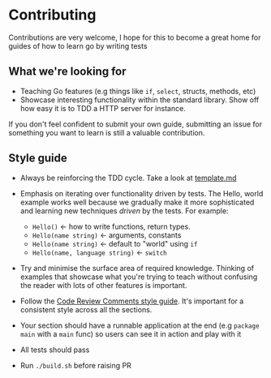 # Contributing

Contributions are very welcome, I hope for this to become a great home for guides of how to learn go by writing tests

## What we're looking for

- Teaching Go features (e.g things like `if`, `select`, structs, methods, etc)
- Showcase interesting functionality within the standard library. Show off how easy it is to TDD a HTTP server for instance.

If you don't feel confident to submit your own guide, submitting an issue for something you want to learn is still a valuable contribution. 

## Style guide

- Always be reinforcing the TDD cycle. Take a look at [template.md](template.md)
- Emphasis on iterating over functionality driven by tests. The Hello, world example works well because we gradually make it more sophisticated and learning new techniques *driven* by the tests. For example: 
    - `Hello()` <- how to write functions, return types.
    - `Hello(name string)` <- arguments, constants
    - `Hello(name string)` <- default to "world" using `if`
    - `Hello(name, language string)` <- `switch`
    
- Try and minimise the surface area of required knowledge. Thinking of examples that showcase what you're trying to teach without confusing the reader with lots of other features is important.
- Follow the [Code Review Comments style guide](https://github.com/golang/go/wiki/CodeReviewComments). It's important for a consistent style across all the sections.
- Your section should have a runnable application at the end (e.g `package main` with a `main` func) so users can see it in action and play with it
- All tests should pass
- Run `./build.sh` before raising PR